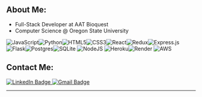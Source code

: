  ## About Me:
 
 - Full-Stack Developer at AAT Bioquest
 - Computer Science @ Oregon State University


 
 ![JavaScript](https://img.shields.io/badge/javascript-%23323330.svg?style=for-the-badge&logo=javascript&logoColor=%23F7DF1E)![Python](https://img.shields.io/badge/python-3670A0?style=for-the-badge&logo=python&logoColor=ffdd54)![HTML5](https://img.shields.io/badge/html5-%23E34F26.svg?style=for-the-badge&logo=html5&logoColor=white)![CSS3](https://img.shields.io/badge/css3-%231572B6.svg?style=for-the-badge&logo=css3&logoColor=white)![React](https://img.shields.io/badge/react-%2320232a.svg?style=for-the-badge&logo=react&logoColor=%2361DAFB)![Redux](https://img.shields.io/badge/redux-%23593d88.svg?style=for-the-badge&logo=redux&logoColor=white)![Express.js](https://img.shields.io/badge/express.js-%23404d59.svg?style=for-the-badge&logo=express&logoColor=%2361DAFB)![Flask](https://img.shields.io/badge/flask-%23000.svg?style=for-the-badge&logo=flask&logoColor=white)![Postgres](https://img.shields.io/badge/postgres-%23316192.svg?style=for-the-badge&logo=postgresql&logoColor=white)![SQLite](https://img.shields.io/badge/sqlite-%2307405e.svg?style=for-the-badge&logo=sqlite&logoColor=white)    ![NodeJS](https://img.shields.io/badge/node.js-6DA55F?style=for-the-badge&logo=node.js&logoColor=white)    ![Heroku](https://img.shields.io/badge/heroku-%23430098.svg?style=for-the-badge&logo=heroku&logoColor=white)![Render](https://img.shields.io/badge/Render-%46E3B7.svg?style=for-the-badge&logo=render&logoColor=white) ![AWS](https://img.shields.io/badge/Amazon_AWS-FF9900?style=for-the-badge&logo=amazonaws&logoColor=white)



 ## Contact Me:
 
  <a href='https://www.linkedin.com/in/dylan-luu-0a869b1b8/' target="_blank">
    <img src="https://img.shields.io/badge/LinkedIn-blue?style=for-the-badge&logo=linkedin&logoColor=white" alt="LinkedIn Badge"/>
  </a>

  <a href="mailto:dylluu408@gmail.com" target="_blank">
    <img src="https://img.shields.io/badge/Gmail-D14836?style=for-the-badge&logo=gmail&logoColor=white" alt="Gmail Badge"/>
  </a>
  </div>
</div>

---



<!-- [![Anurag's GitHub stats](https://github-readme-stats.vercel.app/api?username=Dylluu&show_icons=true&theme=radical)](https://github.com/anuraghazra/github-readme-stats) -->
<!-- [![Top Langs](https://github-readme-stats.vercel.app/api/top-langs/?username=Dylluu&theme=radical&layout=compact)](https://github.com/anuraghazra/github-readme-stats) -->
